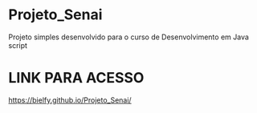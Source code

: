 # Projeto_Senai
Projeto simples desenvolvido para o curso de Desenvolvimento em Java script

# LINK PARA ACESSO
https://bielfy.github.io/Projeto_Senai/
